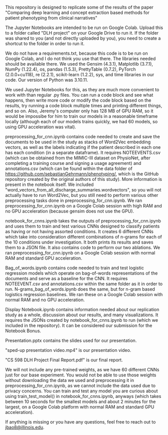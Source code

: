This repository is designed to replicate some of the results of the paper
"Comparing deep learning and concept extraction based methods for patient
phenotyping from clinical narratives"

The Jupyter Notebooks are intended to be run on Google Colab. Upload this to a
folder called "DLH project" on your Google Drive to run it. If the folder
was shared to you (and not directly uploaded by you), you need to create a
shortcut to the folder in order to run it.

We do not have a requirements.txt, because this code is to be run on Google Colab,
and I do not think you use that there. The libraries needed should be available there.
We used the Gensim (4.3.1), Matplotlib (3.7.1), NumPy (1.22.4), os, pandas (1.5.3),
PrettyTable (0.7.2), PyTorch (2.0.0+cu118), re (2.2.1), scikit-learn (1.2.2), sys,
and time libraries in our code. Our version of Python was 3.10.11.

We used Jupyter Notebooks for this, as they are much more convenient to work with
than regular .py files. You can run a code block and see what happens,
then write more code or modify the code block based on the results,
try running a code block multiple times and printing different things,
and so on. Also, Jeremy's computer only has 128 MB of GPU RAM, so it would be
impossibe for him to train our models in a reasonable timeframe locally
(although each of our models trains quickly, we had 60 models, so using
GPU acceleration was vital).

preprocessing_for_cnn.ipynb contains code needed to create and save the documents
to be used in the study as stacks of Word2Vec embedding vectors, as well as the labels
indicating if the patient described in each one has each condition (in a separate dataframe).
It requires NOTEEVENTS.csv (which can be obtained from the MIMIC-III dataset
on PhysioNet, after completing a training course and signing a usage agreement)
and annotations.csv (which can be found within the data folder of
https://github.com/sebastianGehrmann/phenotyping/, which is the GitHub repository
created by the original authors of this study).
More information is present in the notebook itself.
We included "word_vectors_from_all_discharge_summaries.wordvectors", so you will
not actually have to run Word2Vec, but you still need to perform various other
preprocessing tasks done in preprocessing_for_cnn.ipynb.
We ran preprocessing_for_cnn.ipynb on a Google Colab session with high RAM and no GPU
acceleration (because gensim does not use the GPU).

notebook_for_cnns.ipynb takes the outputs of preprocessing_for_cnn.ipynb and
uses them to train and test various CNNs designed to classify patients as having
or not having assorted conditions.
It creates 6 different CNNs which take into consideration different combinations of
n-grams for each of the 10 conditions under investigation.
It both prints its results and saves them to a JSON file.
It also contains code to perform our two ablations.
We ran preprocessing_for_cnn.ipynb on a Google Colab session with normal RAM and standard GPU
acceleration.

Bag_of_words.ipynb contains code needed to train and test logistic regression
models which operate on bag-of-words representations of the documents and serve
as a baseline for the CNN. It requires NOTEEVENT.csv and annotations.csv within
the same folder as it in order to run. N-grams_bag_of_words.ipynb does the same,
but for n-gram based logistics regression baselines.
We ran these on a Google Colab session with normal RAM and no GPU
acceleration.

Display Notebook.ipynb contains information needed about our replication study as a whole,
discussion about our results, and many visualizations. It requires the JSONs created by
notebook_for_cnns.ipynb to run (which we included in the repository). It can be considered
our submission for the Notebook Bonus.

Presentation.pptx contains the slides used for our presentation.

"sped-up presentation video.mp4" is our presentation video.

"CS 598 DLH Project Final Report.pdf" is our final report. 

We will not include any pre-trained weights, as we have 60 different CNNs just for our
base experiment. You would not be able to use those weights without downloading the data
we used and preprocessing it in preprocessing_for_cnn.ipynb, as we cannot include the data
used due to privacy concerns. You can train and test any model you are curious about using
train_test_model() in notebook_for_cnns.ipynb, anyways (which takes between 10 seconds
for the smallest models and about 2 minutes for the largest, on a Google Colab platform
with normal RAM and standard GPU acceleration).

If anything is missing or you have any questions, feel free to reach out to
jbao8@illinois.edu.
